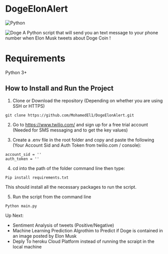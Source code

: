 # DogeElonAlert
![Python](https://img.shields.io/badge/python-v3.7+-blue.svg)

![Doge](https://www.cnet.com/a/img/naqtECxGKnGGw7_LPThxRoSbjco=/940x0/2013/12/27/2905f9b4-8533-11e3-bc97-14feb5ca9861/dogecoin.jpg) A Python script that will send you an text message to your phone number when Elon Musk tweets about Doge Coin !


# Requirements
Python 3+


## How to Install and Run the Project
1. Clone or Download the repository (Depending on whether you are using SSH or HTTPS)

```
git clone https://github.com/MohamedEl1/DogeElonAlert.git
```

2. Go to https://www.twilio.com/ and sign up for a free trial account (Needed for SMS messaging and to get the key values)

3. Create a .env file in the root folder and copy and paste the following (Your Account Sid and Auth Token from twilio.com / console):
```
account_sid = ''
auth_token = ''
```

4. cd into the path of the folder command line then type:

```
Pip install requirements.txt
```
This should install all the necessary packages to run the script.


5. Run the script from the command line
```
Python main.py
```

Up Next:
- Sentiment Analysis of tweets (Positive/Negative)
- Machine Learning Prediction Algrothim to Predict if Doge is contained in an image posted by Elon Musk
- Deply To heroku Cloud Platform instead of running the scraipt in the local machine






